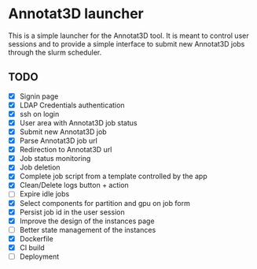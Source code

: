 # Annotat3D launcher

This is a simple launcher for the Annotat3D tool. It is meant to control user sessions
and to provide a simple interface to submit new Annotat3D jobs through the slurm scheduler.

## TODO

- [x] Signin page
- [x] LDAP Credentials authentication
- [x] ssh on login
- [x] User area with Annotat3D job status
- [x] Submit new Annotat3D job
- [x] Parse Annotat3D job url
- [x] Redirection to Annotat3D url
- [x] Job status monitoring
- [x] Job deletion
- [x] Complete job script from a template controlled by the app
- [x] Clean/Delete logs button + action
- [ ] Expire idle jobs
- [x] Select components for partition and gpu on job form
- [x] Persist job id in the user session
- [x] Improve the design of the instances page
- [ ] Better state management of the instances
- [x] Dockerfile
- [x] CI build
- [ ] Deployment
